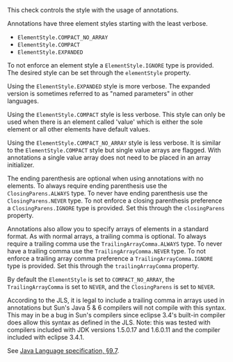 This check controls the style with the usage of annotations.

Annotations have three element styles starting with the least verbose.

-   `ElementStyle.COMPACT_NO_ARRAY`
-   `ElementStyle.COMPACT`
-   `ElementStyle.EXPANDED`

To not enforce an element style a `ElementStyle.IGNORE` type is
provided. The desired style can be set through the `elementStyle`
property.

Using the `ElementStyle.EXPANDED` style is more verbose. The expanded
version is sometimes referred to as \"named parameters\" in other
languages.

Using the `ElementStyle.COMPACT` style is less verbose. This style can
only be used when there is an element called \'value\' which is either
the sole element or all other elements have default values.

Using the `ElementStyle.COMPACT_NO_ARRAY` style is less verbose. It is
similar to the `ElementStyle.COMPACT` style but single value arrays are
flagged. With annotations a single value array does not need to be
placed in an array initializer.

The ending parenthesis are optional when using annotations with no
elements. To always require ending parenthesis use the
`ClosingParens.ALWAYS` type. To never have ending parenthesis use the
`ClosingParens.NEVER` type. To not enforce a closing parenthesis
preference a `ClosingParens.IGNORE` type is provided. Set this through
the `closingParens` property.

Annotations also allow you to specify arrays of elements in a standard
format. As with normal arrays, a trailing comma is optional. To always
require a trailing comma use the `TrailingArrayComma.ALWAYS` type. To
never have a trailing comma use the `TrailingArrayComma.NEVER` type. To
not enforce a trailing array comma preference a
`TrailingArrayComma.IGNORE` type is provided. Set this through the
`trailingArrayComma` property.

By default the `ElementStyle` is set to `COMPACT_NO_ARRAY`, the
`TrailingArrayComma` is set to `NEVER`, and the `ClosingParens` is set
to `NEVER`.

According to the JLS, it is legal to include a trailing comma in arrays
used in annotations but Sun\'s Java 5 & 6 compilers will not compile
with this syntax. This may in be a bug in Sun\'s compilers since eclipse
3.4\'s built-in compiler does allow this syntax as defined in the JLS.
Note: this was tested with compilers included with JDK versions 1.5.0.17
and 1.6.0.11 and the compiler included with eclipse 3.4.1.

See [Java Language specification,
§9.7](https://docs.oracle.com/javase/specs/jls/se11/html/jls-9.html#jls-9.7).
